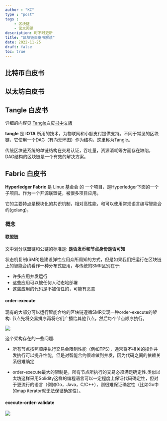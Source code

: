 ```yaml
---
author : "KC"
type : "post"
tags :
    - 区块链
    - 论文阅读
description: 时不时更新
title: "区块链白皮书解读"
date: 2022-11-25
draft: false
toc: true
---
```

## 比特币白皮书
## 以太坊白皮书
## Tangle 白皮书

详细的内容见 [Tangle白皮书中文版](https://lzphi.cn/2020/12/20/2020-12-17-Tangle-%E7%99%BD%E7%9A%AE%E4%B9%A6/)

**tangle** 是 **IOTA** 所用的技术，为物联网和小额支付提供支持。不同于常见的区块链，它使用一个DAG（有向无环图）作为结构，这里称为Tangle。

传统区块链系统的单链结构在交易认证，吞吐量，资源消耗等方面存在缺陷，DAG结构的区块链是一个有效的解决方案。

## Fabric 白皮书

**Hyperledger Fabric** 是 Linux 基金会 的 一个项目，是Hyperledger下面的一个子项目。作为一个开源联盟链，被很多项目应用。

它的主要特点是模块化的共识机制，相对高性能，和可以使用常规语言编写智能合约(golang)。

### 概念

#### 联盟链

文中划分联盟链和公链的标准是: **是否发币和节点身份是否可知**

状态机复制(SMR)是建设弹性应用众所周知的方式，但是如果我们把运行在区块链上的智能合约看作一种分布式应用，与传统的SMR区别在于:

- 许多应用并发运行
- 这些应用可以被任何人动态地部署
- 这些应用的代码是不被信任的，可能有恶意

#### order-execute

现有的大部分可以运行智能合约的区块链遵循SMR实现一种order-execute的架构: 节点先将交易排序再将它们广播给其他节点，然后每个节点顺序执行。

![](https://s2.loli.net/2022/12/06/B4Ns3GZAKl8dIXT.png)

这个架构存在的一些问题:

- 所有节点按照顺序执行交易会限制性能（例如TPS），通常将不相关的操作并发执行可以提升性能，但是对智能合约很难做到并发，因为代码之间的依赖关系很难确定
  
- order-execute最大的限制是，所有节点所执行的交易必须满足确定性.类似以太坊这样采用Solidity这样的编程语言可以一定程度上保证代码确定性，但对于更流行的语言（例如Go，Java，C/C++），则很难保证确定性（比如Go中的map iterator就无法保证确定性）。

#### execute-order-validate

![](https://s2.loli.net/2022/12/07/jDBxcLmYrfXSnbl.png)
